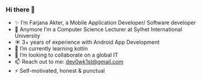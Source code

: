 ### Hi there 👋



- ✨ I’m Farjana Akter, a Mobile Application Developer/ Software developer
- 🔭 Anymore I’m a Computer Science Lecturer at Sylhet International University 
- :sunny:  3+ years of experience with Android App Development
- 🌱 I’m currently learning kotlin 
- 👯 I’m looking to collaborate on a global IT
- 📫 Reach out to me: dev0wk1st@gmail.com
- ⚡ Self-motivated, honest & punctual 

<!--

![Portfolio](https://user-images.githubusercontent.com/33626163/149960001-75472969-e2cb-43fa-af21-d33954f4009a.png)


**Farjuu/Farjuu** is a ✨ _special_ ✨ repository because its `README.md` (this file) appears on your GitHub profile.

Here are some ideas to get you started:

- 🔭 I’m currently working on Fiverr and Upwork
- 😄 3+ years of experience with Android App Development
- 🌱 I’m currently learning Flutter 
- 👯 I’m looking to collaborate on a global IT
- 📫 How to reach me: dev0wk1st@gmail.com
- ⚡ Self-motivated, honest & punctual 
-->

